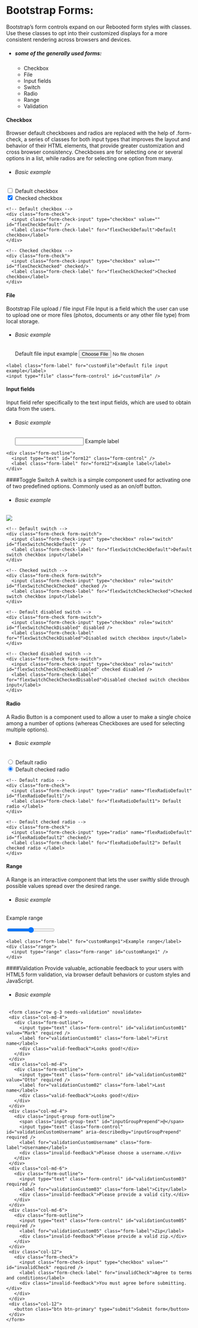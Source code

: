 # Bootstrap Forms:
Bootstrap’s form controls expand on our Rebooted form styles with classes. Use these classes to opt into their customized displays for a more consistent rendering across browsers and devices.

* <h5>some of the generally used forms:</h5>

    * Checkbox    
    * File
    * Input fields
    * Switch
    * Radio
    * Range
    * Validation

#### Checkbox
 Browser default checkboxes and radios are replaced with the help of .form-check, a series of classes for both input types that improves the layout and behavior of their HTML elements, that provide greater customization and cross browser consistency. Checkboxes are for selecting one or several options in a list, while radios are for selecting one option from many.
   * <h6> Basic example </h6>
   <!-- Default checkbox -->
<div class="form-check">
  <input class="form-check-input" type="checkbox" value="" id="flexCheckDefault" />
  <label class="form-check-label" for="flexCheckDefault">Default checkbox</label>
</div>

<!-- Checked checkbox -->
<div class="form-check">
  <input class="form-check-input" type="checkbox" value="" id="flexCheckChecked" checked/>
  <label class="form-check-label" for="flexCheckChecked">Checked checkbox</label>
</div>

``` 
<!-- Default checkbox -->
<div class="form-check">
  <input class="form-check-input" type="checkbox" value="" id="flexCheckDefault" />
  <label class="form-check-label" for="flexCheckDefault">Default checkbox</label>
</div>

<!-- Checked checkbox -->
<div class="form-check">
  <input class="form-check-input" type="checkbox" value="" id="flexCheckChecked" checked/>
  <label class="form-check-label" for="flexCheckChecked">Checked checkbox</label>
</div>
```

#### File
Bootstrap File upload / file input
File Input is a field which the user can use to upload one or more files (photos, documents or any other file type) from local storage.
* <h6> Basic example </h6>
  <label class="form-label" for="customFile">Default file input example</label>
  <input type="file" class="form-control" id="customFile" />

```
<label class="form-label" for="customFile">Default file input example</label>
<input type="file" class="form-control" id="customFile" />
```

#### Input fields 
Input field refer specifically to the text input fields, which are used to obtain data from the users.
* <h6> Basic example </h6>
  <div class="form-outline">
  <input type="text" id="form12" class="form-control" />
  <label class="form-label" for="form12">Example label</label>
</div>

```
<div class="form-outline">
  <input type="text" id="form12" class="form-control" />
  <label class="form-label" for="form12">Example label</label>
</div>
```

####Toggle Switch
A switch is a simple component used for activating one of two predefined options. Commonly used as an on/off button.

* <h6> Basic example </h6>
 <img src = "https://github.com/vickyrules/userContents/blob/main/ss.png" />

```
<!-- Default switch -->
<div class="form-check form-switch">
  <input class="form-check-input" type="checkbox" role="switch" id="flexSwitchCheckDefault" />
  <label class="form-check-label" for="flexSwitchCheckDefault">Default switch checkbox input</label>
</div>

<!-- Checked switch -->
<div class="form-check form-switch">
  <input class="form-check-input" type="checkbox" role="switch" id="flexSwitchCheckChecked" checked />
  <label class="form-check-label" for="flexSwitchCheckChecked">Checked switch checkbox input</label>
</div>

<!-- Default disabled switch -->
<div class="form-check form-switch">
  <input class="form-check-input" type="checkbox" role="switch" id="flexSwitchCheckDisabled" disabled />
  <label class="form-check-label" for="flexSwitchCheckDisabled">Disabled switch checkbox input</label>
</div>

<!-- Checked disabled switch -->
<div class="form-check form-switch">
  <input class="form-check-input" type="checkbox" role="switch" id="flexSwitchCheckCheckedDisabled" checked disabled />
  <label class="form-check-label" for="flexSwitchCheckCheckedDisabled">Disabled checked switch checkbox input</label>
</div>
```

#### Radio
A Radio Button is a component used to allow a user to make a single choice among a number of options (whereas Checkboxes are used for selecting multiple options).

* <h6> Basic example </h6>
  <!-- Default radio -->
<div class="form-check">
  <input class="form-check-input" type="radio" name="flexRadioDefault" id="flexRadioDefault1"/>
  <label class="form-check-label" for="flexRadioDefault1"> Default radio </label>
</div>

<!-- Default checked radio -->
<div class="form-check">
  <input class="form-check-input" type="radio" name="flexRadioDefault" id="flexRadioDefault2" checked/>
  <label class="form-check-label" for="flexRadioDefault2"> Default checked radio </label>
</div>

```
<!-- Default radio -->
<div class="form-check">
  <input class="form-check-input" type="radio" name="flexRadioDefault" id="flexRadioDefault1"/>
  <label class="form-check-label" for="flexRadioDefault1"> Default radio </label>
</div>

<!-- Default checked radio -->
<div class="form-check">
  <input class="form-check-input" type="radio" name="flexRadioDefault" id="flexRadioDefault2" checked/>
  <label class="form-check-label" for="flexRadioDefault2"> Default checked radio </label>
</div>
```
#### Range
A Range is an interactive component that lets the user swiftly slide through possible values spread over the desired range.

* <h6> Basic example </h6>
<label class="form-label" for="customRange1">Example range</label>
<div class="range">
  <input type="range" class="form-range" id="customRange1" />
</div>

```
<label class="form-label" for="customRange1">Example range</label>
<div class="range">
  <input type="range" class="form-range" id="customRange1" />
</div>
```

####Validation
Provide valuable, actionable feedback to your users with HTML5 form validation, via browser default behaviors or custom styles and JavaScript.

* <h6> Basic example </h6>
 ```
  <form class="row g-3 needs-validation" novalidate>
  <div class="col-md-4">
    <div class="form-outline">
      <input type="text" class="form-control" id="validationCustom01" value="Mark" required />
      <label for="validationCustom01" class="form-label">First name</label>
      <div class="valid-feedback">Looks good!</div>
    </div>
  </div>
  <div class="col-md-4">
    <div class="form-outline">
      <input type="text" class="form-control" id="validationCustom02" value="Otto" required />
      <label for="validationCustom02" class="form-label">Last name</label>
      <div class="valid-feedback">Looks good!</div>
    </div>
  </div>
  <div class="col-md-4">
    <div class="input-group form-outline">
      <span class="input-group-text" id="inputGroupPrepend">@</span>
      <input type="text" class="form-control" id="validationCustomUsername" aria-describedby="inputGroupPrepend" required />
      <label for="validationCustomUsername" class="form-label">Username</label>
      <div class="invalid-feedback">Please choose a username.</div>
    </div>
  </div>
  <div class="col-md-6">
    <div class="form-outline">
      <input type="text" class="form-control" id="validationCustom03" required />
      <label for="validationCustom03" class="form-label">City</label>
      <div class="invalid-feedback">Please provide a valid city.</div>
    </div>
  </div>
  <div class="col-md-6">
    <div class="form-outline">
      <input type="text" class="form-control" id="validationCustom05" required />
      <label for="validationCustom05" class="form-label">Zip</label>
      <div class="invalid-feedback">Please provide a valid zip.</div>
    </div>
  </div>
  <div class="col-12">
    <div class="form-check">
      <input class="form-check-input" type="checkbox" value="" id="invalidCheck" required />
      <label class="form-check-label" for="invalidCheck">Agree to terms and conditions</label>
      <div class="invalid-feedback">You must agree before submitting.</div>
    </div>
  </div>
  <div class="col-12">
    <button class="btn btn-primary" type="submit">Submit form</button>
  </div>
</form>
```





  